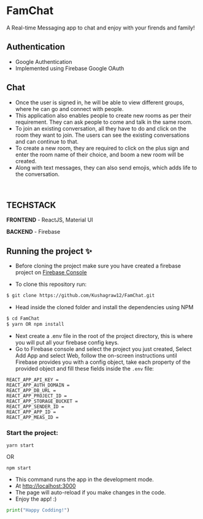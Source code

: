 # FamChat
A Real-time Messaging app to chat and enjoy with your firends and family!

## Authentication
- Google Authentication
- Implemented using Firebase Google OAuth

## Chat
- Once the user is signed in, he will be able to view different groups, where he can go and connect with people.
- This application also enables people to create new rooms as per their requirement. They can ask people to come and talk in the same room. 
- To join an existing conversation, all they have to do and click on the room they want to join. The users can see the existing conversations and can continue to that.
- To create a new room, they are required to click on the plus sign and enter the room name of their choice, and boom a new room will be created.
- Along with text messages, they can also send emojis, which adds life to the conversation.
<br/>

## TECHSTACK

**FRONTEND** - ReactJS, Material UI

**BACKEND** - Firebase

## Running the project :sparkles:
- Before cloning the project make sure you have created a firebase project on
[Firebase Console](http://console.firebase.google.com)

- To clone this repository run:

```sh
$ git clone https://github.com/Kushagraw12/FamChat.git
```

- Head inside the cloned folder and install the dependencies using NPM

```sh
$ cd FamChat
$ yarn OR npm install
```

- Next create a .env file in the root of the project directory, this is where you
will put all your firebase config keys. 
- Go to Firebase console and select the
project you just created, Select Add App and select Web, follow the on-screen
instructions until Firebase provides you with a config object, take each
property of the provided object and fill these fields inside the ```.env``` file:

```
REACT_APP_API_KEY =
REACT_APP_AUTH_DOMAIN =
REACT_APP_DB_URL =
REACT_APP_PROJECT_ID =
REACT_APP_STORAGE_BUCKET =
REACT_APP_SENDER_ID =
REACT_APP_APP_ID =
REACT_APP_MEAS_ID =
```
### Start the project:

```
yarn start 
```
OR 
```
npm start
```

- This command runs the app in the development mode. 
- At [http://localhost:3000](http://localhost:3000)
- The page will auto-reload if you make changes in the code.
- Enjoy the app! :)

```python
print("Happy Codding!")
```
